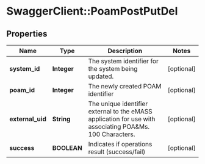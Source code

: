 # SwaggerClient::PoamPostPutDel

## Properties
Name | Type | Description | Notes
------------ | ------------- | ------------- | -------------
**system_id** | **Integer** | The system identifier for the system being updated. | [optional] 
**poam_id** | **Integer** | The newly created POAM identifier | [optional] 
**external_uid** | **String** | The unique identifier external to the eMASS application for use with associating POA&amp;Ms. 100 Characters. | [optional] 
**success** | **BOOLEAN** | Indicates if operations result (success/fail) | [optional] 

